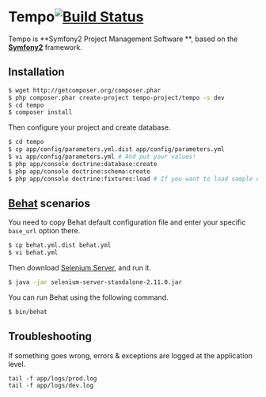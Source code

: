 Tempo[![Build Status](https://secure.travis-ci.org/tempo-project/tempo.png?branch=master)](http://travis-ci.org/tempo-project/tempo)
=============

Tempo is **Symfony2 Project Management Software **, based on the [**Symfony2**](http://symfony.com) framework.

Installation
------------

``` bash
$ wget http://getcomposer.org/composer.phar
$ php composer.phar create-project tempo-project/tempo -s dev
$ cd tempo
$ composer install
```

Then configure your project and create database.

``` bash
$ cd tempo
$ cp app/config/parameters.yml.dist app/config/parameters.yml
$ vi app/config/parameters.yml # And put your values!
$ php app/console doctrine:database:create
$ php app/console doctrine:schema:create
$ php app/console doctrine:fixtures:load # If you want to load sample data.
```

[Behat](http://behat.org) scenarios
-----------------------------------

You need to copy Behat default configuration file and enter your specific ``base_url``
option there.

```bash
$ cp behat.yml.dist behat.yml
$ vi behat.yml
```

Then download [Selenium Server](http://seleniumhq.org/download/), and run it.

```bash
$ java -jar selenium-server-standalone-2.11.0.jar
```

You can run Behat using the following command.

``` bash
$ bin/behat
```

Troubleshooting
---------------

If something goes wrong, errors & exceptions are logged at the application level.

````
tail -f app/logs/prod.log
tail -f app/logs/dev.log
````